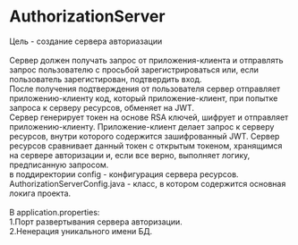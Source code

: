 # AuthorizationServer
Цель - создание сервера авториазации</br></br>
Сервер должен получать запрос от приложения-клиента и отправлять запрос пользователю с просьбой зарегистрироваться
или, если пользователь зарегистирован, подтвердить вход.</br>
После получения подтверждения от пользователя сервер отправляет приложению-клиенту код, который приложение-клиент, при
попытке запроса к серверу ресурсов, обменяет на JWT.</br>
Сервер генерирует токен на основе RSA ключей, шифрует и отправляет приложению-клиенту. Приложение-клиент
делает запрос к серверу ресурсов, внутри которого содержится зашифрованный JWT. Сервер ресурсов сравнивает
данный токен с открытым токеном, хранящимся на сервере авторизации и, если все верно, выполняет логику, предписанную запросом.</br>
в поддиректории config - конфигурация сервера ресурсов.</br>
AuthorizationServerConfig.java - класс, в котором содержится основная локига проекта.</br><br>
В application.properties:</br>
1.Порт развертывания сервера авторизации.</br>
2.Ненерация уникального имени БД.
